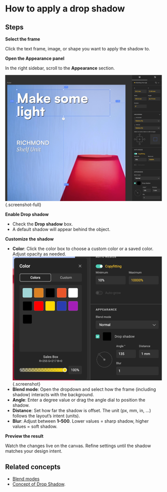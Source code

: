 # How to apply a drop shadow

## Steps

**Select the frame**

Click the text frame, image, or shape you want to apply the shadow to.

**Open the Appearance panel**

In the right sidebar, scroll to the **Appearance** section.

![Select the frame](shadow1.png){.screenshot-full}

**Enable Drop shadow**

- Check the **Drop shadow** box.
- A default shadow will appear behind the object.

**Customize the shadow**  
   
- **Color**: Click the color box to choose a custom color or a saved color. Adjust opacity as needed.  
![Color picker for Drop shadow](shadow2.png){.screenshot}
- **Blend mode**: Open the dropdown and select how the frame (including shadow) interacts with the background.
- **Angle**: Enter a degree value or drag the angle dial to position the shadow.
- **Distance**: Set how far the shadow is offset. The unit (px, mm, in, …) follows the layout’s intent (units).
- **Blur**: Adjust between **1–500**. Lower values = sharp shadow, higher values = soft shadow.

**Preview the result**

Watch the changes live on the canvas. Refine settings until the shadow matches your design intent.

## Related concepts

- [Blend modes](/GraFx-Studio/concepts/blendmodes/)
- [Concept of Drop Shadow](/GraFx-Studio/concepts/drop-shadow/).
